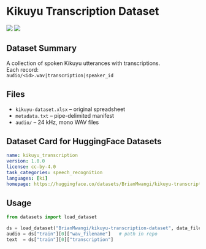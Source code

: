 # Kikuyu Transcription Dataset

![](https://img.shields.io/badge/size-XXGB-blue) ![](https://img.shields.io/badge/splits-train-green)

## Dataset Summary

A collection of spoken Kikuyu utterances with transcriptions.  
Each record:  
`audio/<id>.wav|transcription|speaker_id`

## Files

- `kikuyu-dataset.xlsx` – original spreadsheet
- `metadata.txt` – pipe-delimited manifest
- `audio/` – 24 kHz, mono WAV files

## Dataset Card for HuggingFace Datasets

```yaml
name: kikuyu_transcription
version: 1.0.0
license: cc-by-4.0
task_categories: speech_recognition
languages: [ki]
homepage: https://huggingface.co/datasets/BrianMwangi/kikuyu-transcription-dataset
```

## Usage

```python
from datasets import load_dataset

ds = load_dataset("BrianMwangi/kikuyu-transcription-dataset", data_files="metadata.txt")
audio = ds["train"][0]["wav_filename"]   # path in repo
text  = ds["train"][0]["transcription"]
```
